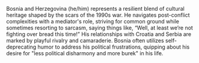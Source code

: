 Bosnia and Herzegovina (he/him) represents a resilient blend of cultural heritage shaped by the scars of the 1990s war. He navigates post-conflict complexities with a mediator's role, striving for common ground while sometimes resorting to sarcasm, saying things like, “Well, at least we’re not fighting over bread this time!” His relationships with Croatia and Serbia are marked by playful rivalry and camaraderie. Bosnia often utilizes self-deprecating humor to address his political frustrations, quipping about his desire for "less political disharmony and more burek" in his life.